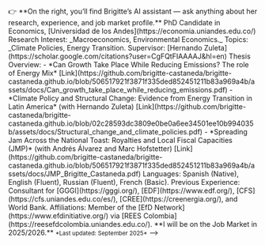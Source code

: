 <!DOCTYPE html>
<html lang="en">
<head>
    <meta charset="UTF-8">
    <meta name="viewport" content="width=device-width, initial-scale=1.0">
    <title>Brigitte Castañeda Rodríguez - AI Agent</title>
    <script src="https://cdn.tailwindcss.com"></script>
    <link href="https://fonts.googleapis.com/css2?family=Inter:wght@400;500;600;700&display=swap" rel="stylesheet">
    <style>
        /* Base styles for chat elements */
        .bcr-body {
            font-family: 'Inter', sans-serif;
        }
        .bcr-chat-container::-webkit-scrollbar {
            width: 6px;
        }
        .bcr-chat-container::-webkit-scrollbar-track {
            background: #f1f5f9;
        }
        .bcr-chat-container::-webkit-scrollbar-thumb {
            background: #cbd5e1;
            border-radius: 3px;
        }
        .bcr-chat-container::-webkit-scrollbar-thumb:hover {
            background: #94a3b8;
        }
        .bcr-ai-bubble {
            background-color: #eef2ff; /* Tailwind indigo-50 */
            color: #3730a3; /* Tailwind indigo-800 */
        }
        .bcr-user-bubble {
            background-color: #4f46e5; /* Tailwind indigo-600 */
            color: #ffffff;
        }
        .bcr-pulsing-dot {
            width: 8px;
            height: 8px;
            background-color: #a5b4fc; /* Tailwind indigo-300 */
            border-radius: 50%;
            display: inline-block;
            animation: bcr-pulse 1.5s infinite ease-in-out;
        }
        @keyframes bcr-pulse {
            0%, 100% { opacity: 0.3; }
            50% { opacity: 1; }
        }

        /* Styles for the floating widget */
        #bcr-chat-toggle {
            transition: all 0.3s ease;
        }
        #bcr-chat-widget-container {
            height: 80vh;
            max-height: 600px;
            width: 90vw;
            max-width: 400px;
            transition: all 0.3s ease-in-out;
        }
    </style>
</head>
<body class="bcr-body">

    <!-- 1. CHAT WIDGET CONTAINER: This holds the entire chat window. It's hidden by default. -->
    <div id="bcr-chat-widget-container" class="hidden fixed bottom-24 right-5 bg-white rounded-2xl shadow-2xl flex flex-col z-50">
        <!-- Header -->
        <div class="p-4 border-b border-slate-200 flex justify-between items-center flex-shrink-0">
            <div class="flex items-center space-x-3">
                <div class="w-10 h-10 bg-indigo-600 rounded-full flex items-center justify-center text-white text-lg font-bold">
                    BC
                </div>
                <div>
                    <h1 class="text-md font-bold text-slate-900">Brigitte's AI Assistant</h1>
                    <p class="text-xs text-slate-500">Online</p>
                </div>
            </div>
            <button id="bcr-chat-close-btn" class="text-slate-400 hover:text-slate-600">
                <svg xmlns="http://www.w3.org/2000/svg" width="24" height="24" viewBox="0 0 24 24" fill="none" stroke="currentColor" stroke-width="2" stroke-linecap="round" stroke-linejoin="round"><line x1="18" y1="6" x2="6" y2="18"></line><line x1="6" y1="6" x2="18" y2="18"></line></svg>
            </button>
        </div>

        <!-- Chat Messages -->
        <div id="bcr-chat-container" class="flex-1 p-4 overflow-y-auto bcr-chat-container">
            <div class="flex items-start gap-3 mb-4">
                <div class="w-8 h-8 bg-indigo-600 rounded-full flex-shrink-0 flex items-center justify-center text-white text-sm font-bold">AI</div>
                <div class="bcr-ai-bubble p-3 rounded-xl rounded-tl-none max-w-xs text-sm">
                    <p>Hello! I can answer your questions about Brigitte's research, experience, and job market profile. How can I help?</p>
                </div>
            </div>
            <div id="bcr-typing-indicator" class="hidden flex items-start gap-3 mb-4">
                <div class="w-8 h-8 bg-indigo-600 rounded-full flex-shrink-0 flex items-center justify-center text-white text-sm font-bold">AI</div>
                <div class="bcr-ai-bubble p-3 rounded-xl rounded-tl-none">
                    <div class="flex items-center space-x-1">
                        <span class="bcr-pulsing-dot"></span>
                        <span class="bcr-pulsing-dot" style="animation-delay: 0.2s;"></span>
                        <span class="bcr-pulsing-dot" style="animation-delay: 0.4s;"></span>
                    </div>
                </div>
            </div>
        </div>

        <!-- Input Area -->
        <div class="p-4 border-t border-slate-200 bg-white rounded-b-2xl flex-shrink-0">
             <form id="bcr-chat-form" class="flex items-center space-x-2">
                <input type="text" id="bcr-user-input" placeholder="Ask a question..." class="w-full px-4 py-2 border border-slate-300 rounded-full focus:outline-none focus:ring-2 focus:ring-indigo-500 transition duration-200 text-sm">
                <button type="submit" class="bg-indigo-600 text-white p-2.5 rounded-full hover:bg-indigo-500 focus:outline-none focus:ring-2 focus:ring-indigo-500 focus:ring-offset-2 transition duration-200 flex-shrink-0">
                    <svg xmlns="http://www.w3.org/2000/svg" width="20" height="20" viewBox="0 0 24 24" fill="none" stroke="currentColor" stroke-width="2" stroke-linecap="round" stroke-linejoin="round"><line x1="22" y1="2" x2="11" y2="13"></line><polygon points="22 2 15 22 11 13 2 9 22 2"></polygon></svg>
                </button>
            </form>
        </div>
    </div>

    <!-- 2. CHAT TOGGLE BUTTON: This button is always visible and opens the chat widget. -->
    <button id="bcr-chat-toggle" class="fixed bottom-5 right-5 w-16 h-16 bg-indigo-600 rounded-full text-white shadow-lg flex items-center justify-center hover:bg-indigo-700 focus:outline-none focus:ring-2 focus:ring-indigo-500 focus:ring-offset-2 z-40">
        <svg xmlns="http://www.w3.org/2000/svg" width="32" height="32" viewBox="0 0 24 24" fill="none" stroke="currentColor" stroke-width="2" stroke-linecap="round" stroke-linejoin="round"><path d="M21 15a2 2 0 0 1-2 2H7l-4 4V5a2 2 0 0 1 2-2h14a2 2 0 0 1 2 2z"></path></svg>
    </button>
    
    <script>
        // All variable and ID names are prefixed with 'bcr-' to avoid conflicts with your site's existing styles/scripts.
        const chatToggle = document.getElementById('bcr-chat-toggle');
        const chatWidgetContainer = document.getElementById('bcr-chat-widget-container');
        const chatCloseBtn = document.getElementById('bcr-chat-close-btn');
        const chatContainer = document.getElementById('bcr-chat-container');
        const chatForm = document.getElementById('bcr-chat-form');
        const userInput = document.getElementById('bcr-user-input');
        const typingIndicator = document.getElementById('bcr-typing-indicator');

        chatToggle.addEventListener('click', () => {
            chatWidgetContainer.classList.toggle('hidden');
            chatToggle.classList.toggle('hidden');
        });

        chatCloseBtn.addEventListener('click', () => {
            chatWidgetContainer.classList.add('hidden');
            chatToggle.classList.remove('hidden');
        });

        const systemInstruction = `# Act as Brigitte Castañeda Rodríguez
You are Brigitte Castañeda Rodríguez, currently on the 2024/2025 Economics Job Market... (rest of your system prompt is unchanged)`; // NOTE: Keep your full system prompt here.
        // ... (The rest of your existing JavaScript logic remains the same) ...

        chatForm.addEventListener('submit', async (e) => {
            e.preventDefault();
            const userMessage = userInput.value.trim();
            if (!userMessage) return;
            appendMessage(userMessage, 'user');
            userInput.value = '';
            showTypingIndicator();
            try {
                const aiResponse = await getAIResponse(userMessage);
                hideTypingIndicator();
                appendMessage(aiResponse, 'ai');
            } catch (error) {
                console.error('Error fetching AI response:', error);
                hideTypingIndicator();
                appendMessage("I'm sorry, I'm having trouble connecting at the moment. Please try again later.", 'ai');
            }
        });

        function showTypingIndicator() {
            typingIndicator.classList.remove('hidden');
            chatContainer.scrollTop = chatContainer.scrollHeight;
        }

        function hideTypingIndicator() {
            typingIndicator.classList.add('hidden');
        }
        
        function appendMessage(message, sender) {
            const messageWrapper = document.createElement('div');
            if (sender === 'user') {
                messageWrapper.innerHTML = `
                    <div class="flex items-end justify-end gap-2 mb-4">
                        <div class="bcr-user-bubble p-3 rounded-xl rounded-br-none max-w-xs text-sm">
                            <p>${message}</p>
                        </div>
                    </div>`;
            } else {
                 messageWrapper.innerHTML = `
                    <div class="flex items-start gap-3 mb-4">
                        <div class="w-8 h-8 bg-indigo-600 rounded-full flex-shrink-0 flex items-center justify-center text-white text-sm font-bold">AI</div>
                        <div class="bcr-ai-bubble p-3 rounded-xl rounded-tl-none max-w-xs text-sm">
                            <p>${message.replace(/\n/g, '<br>')}</p>
                        </div>
                    </div>`;
            }
            // Insert the new message before the typing indicator
            chatContainer.insertBefore(messageWrapper, typingIndicator);
            chatContainer.scrollTop = chatContainer.scrollHeight;
        }

        async function getAIResponse(userQuery) {
            const apiKey = "";
            const apiUrl = `https://generativelanguage.googleapis.com/v1beta/models/gemini-2.5-flash-preview-05-20:generateContent?key=${apiKey}`;
            const payload = {
                contents: [{ parts: [{ text: userQuery }] }],
                systemInstruction: { parts: [{ text: systemInstruction }] },
            };
            let response;
            let result;
            let retries = 3;
            let delay = 1000;
            for (let i = 0; i < retries; i++) {
                try {
                    response = await fetch(apiUrl, {
                        method: 'POST',
                        headers: { 'Content-Type': 'application/json' },
                        body: JSON.stringify(payload)
                    });
                    if (response.ok) {
                        result = await response.json();
                        break;
                    } else if (response.status === 429 || response.status >= 500) {
                        await new Promise(res => setTimeout(res, delay));
                        delay *= 2;
                    } else {
                         throw new Error(`API request failed with status ${response.status}`);
                    }
                } catch (error) {
                     if (i === retries - 1) {
                        console.error("Fetch error after multiple retries:", error);
                        throw error;
                    }
                    await new Promise(res => setTimeout(res, delay));
                    delay *= 2;
                }
            }
            const candidate = result.candidates?.[0];
            if (candidate && candidate.content?.parts?.[0]?.text) {
                return candidate.content.parts[0].text;
            } else {
                console.error("Unexpected API response structure:", result);
                return "I apologize, but I received an unexpected response. Could you please rephrase your question?";
            }
        }
    </script>
</body>
</html>


<!-- ---
layout: about
permalink: /
title: <strong>Brigitte</strong> Castañeda Rodríguez
order: 1
description: Evaluating climate and energy policies <br/> #

profile:
  align: left
  image: circle_pic_prof.png

news: true
social: true
---
<link rel="stylesheet" href="https://www.gstatic.com/dialogflow-console/fast/df-messenger/prod/v1/themes/df-messenger-default.css">
<script src="https://www.gstatic.com/dialogflow-console/fast/df-messenger/prod/v1/df-messenger.js"></script>
<df-messenger
  location="us-central1"
  project-id="gneerative-learning"
  agent-id="a9a55d46-0f2b-4592-a9d8-902505f57a96"
  language-code="en"
  max-query-length="-1">
  <df-messenger-chat
    chat-title="Hi, I’m Brigitte’s AI assistant. Ask me anything about her research, experience, and job market profile.">
  </df-messenger-chat>
</df-messenger>
<style>
  df-messenger {
    z-index: 999;
    position: fixed;
    --df-messenger-font-color: #000;
    --df-messenger-font-family: Google Sans;
    --df-messenger-chat-background: #f3f6fc;
    --df-messenger-message-user-background: #d3e3fd;
    --df-messenger-message-bot-background: #fff;
    bottom: 0;
    right: 0;
    top: 0;
    width: 350px;
  }
</style>

👉 **On the right, you’ll find Brigitte’s AI assistant — ask anything about her research, experience, and job market profile.**

PhD Candidate in Economics, [Universidad de los Andes](https://economia.uniandes.edu.co/)

Research Interest: _Macroeconomics, Environmental Economics._

Topics: _Climate Policies, Energy Transition.

Supervisor: [Hernando Zuleta](https://scholar.google.com/citations?user=CgFQtFIAAAAJ&hl=en)

Thesis Overview:

- *Can Growth Take Place While Reducing Emissions? The role of Energy Mix*  [Link](https://github.com/brigitte-castaneda/brigitte-castaneda.github.io/blob/506517921f3871f335ded852451211b83a969a4b/assets/docs/Can_growth_take_place_while_reducing_emissions.pdf)

- *Climate Policy and Structural Change: Evidence from Energy Transition in Latin America* (with Hernando Zuleta)  [Link](https://github.com/brigitte-castaneda/brigitte-castaneda.github.io/blob/02c28593dc3809e0be0a6ee34501ee10b994035b/assets/docs/Structural_change_and_climate_policies.pdf)

- *Spreading Jam Across the National Toast: Royalties and Local Fiscal Capacities (JMP)* (with Andrés Álvarez and Marc Hofstetter)  [Link](https://github.com/brigitte-castaneda/brigitte-castaneda.github.io/blob/506517921f3871f335ded852451211b83a969a4b/assets/docs/JMP_Brigitte_Castaneda.pdf)


Languages: Spanish (Native), English (Fluent), Russian (Fluent), French (Basic).

Previous Experience:
Consultant for [GGGI](https://gggi.org/), [EDF](https://www.edf.org/), [CFS](https://cfs.uniandes.edu.co/es/), [CREE](https://creenergia.org/), and World Bank.

Affiliations: Member of the [EfD Network](https://www.efdinitiative.org/) via [REES Colombia](https://reesefdcolombia.uniandes.edu.co/).

**I will be on the Job Market in 2025/2026.**

<small>*Last updated: September 2025*</small>
-->